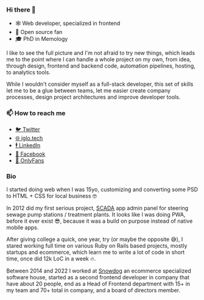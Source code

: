 ### Hi there 👋

- 🕸️ Web developer, specialized in frontend
- 📖 Open source fan
- 🎓 PhD in Memology

I like to see the full picture and I'm not afraid to try new things, which leads me to the point where I can handle a whole project on my own, from idea, through  design, frontend and backend code, automation pipelines, hosting, to analytics tools.

While I wouldn't consider myself as a full-stack developer, this set of skills let me to be a glue between teams, let me easier create company processes, design project architectures and improve developer tools.

### 📫 How to reach me
- [🐦 Twitter](https://twitter.com/igloczek)
- [🌐 iglo.tech](https://iglo.tech)
- [🕴️ LinkedIn](https://www.linkedin.com/in/igloczek/)
- [📘 Facebook](https://www.facebook.com/iglodottech)
- [🍆 OnlyFans](https://bit.ly/totally-valid-onlyfans-link-trust-me)

### Bio
I started doing web when I was 15yo, customizing and converting some PSD to HTML + CSS for local business 🤓

In 2012 did my first serious project, [SCADA](https://en.wikipedia.org/wiki/SCADA) app admin panel for steering sewage pump stations / treatment plants. It looks like I was doing PWA, before it ever exist 😎, because it was a build on purpose instead of native mobile apps.

After giving college a quick, one year, try (or maybe the opposite 😅), I stared working full time on various Ruby on Rails based projects, mostly startups and ecommerce, which learn me to write a lot of code in short time, once did 12k LoC in a week 🔥.

Between 2014 and 2022 I worked at [Snowdog](https://snow.dog) an ecommerce specialized software house, started as a second frontend developer in company that have about 20 people, end as a Head of Frontend department with 15+ in my team and 70+ total in company, and a board of directors member.
